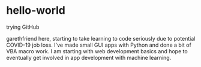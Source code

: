 # hello-world
trying GitHub

garethfriend here, starting to take learning to code seriously due to potential COVID-19 job loss. I've made small GUI apps with Python and done a bit of VBA macro work. I am starting with web development basics and hope to eventually get involved in app development with machine learning.
